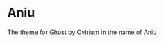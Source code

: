 Aniu
====

The theme for [Ghost](http://github.com/tryghost/ghost/) by [Ovirium](http://ovirium.com) in the name of [Aniu](http://en.wikipedia.org/wiki/Aniu)

